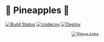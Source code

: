 # 🍍 Pineapples 🍍

[![Build Status](https://travis-ci.com/corradodiba/unict.svg?branch=master)](https://travis-ci.com/corradodiba/unict) [![codecov](https://codecov.io/gh/corradodiba/unict/branch/master/graph/badge.svg)](https://codecov.io/gh/corradodiba/unict) [![Deploy](https://www.herokucdn.com/deploy/button.svg)](https://unict.herokuapp.com/)

<p align=center>
  <img src=https://i.imgur.com/OQifJrO.jpg alt=SteveJobs Academy>
</p>
